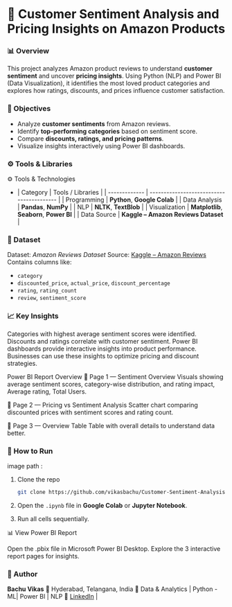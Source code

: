 # 🧠 Customer Sentiment Analysis and Pricing Insights on Amazon Products

### 📊 Overview

This project analyzes Amazon product reviews to understand **customer sentiment** and uncover **pricing insights**.
Using Python (NLP) and Power BI (Data Visualization), it identifies the most loved product categories and explores how ratings, discounts, and prices influence customer satisfaction.

### 🧩 Objectives

* Analyze **customer sentiments** from Amazon reviews.
* Identify **top-performing categories** based on sentiment score.
* Compare **discounts, ratings, and pricing patterns**.
* Visualize insights interactively using Power BI dashboards.
### ⚙️ Tools & Libraries

⚙️ Tools & Technologies
* | Category      | Tools / Libraries                         |
| ------------- | ----------------------------------------- |
| Programming   | **Python**, **Google Colab**              |
| Data Analysis | **Pandas**, **NumPy**                     |
| NLP           | **NLTK**, **TextBlob**                    |
| Visualization | **Matplotlib**, **Seaborn**, **Power BI** |
| Data Source   | **Kaggle – Amazon Reviews Dataset**       |


### 📁 Dataset

Dataset: *Amazon Reviews Dataset*
Source: [Kaggle – Amazon Reviews](https://www.kaggle.com/datasets/karkavelrajaj/amazon-sales-dataset)
Contains columns like:

* `category`
* `discounted_price`, `actual_price`, `discount_percentage`
* `rating`, `rating_count`
* `review`, `sentiment_score`

### 📈 Key Insights

Categories with highest average sentiment scores were identified.
Discounts and ratings correlate with customer sentiment.
Power BI dashboards provide interactive insights into product performance.
Businesses can use these insights to optimize pricing and discount strategies.

Power BI Report Overview
📍 Page 1 — Sentiment Overview
Visuals showing average sentiment scores, category-wise distribution, and rating impact, Average rating, Total Users.

📍 Page 2 — Pricing vs Sentiment Analysis
Scatter chart comparing discounted prices with sentiment scores and rating count.

📍 Page 3 — Overview Table
Table with overall details to understand data better.
### 🚀 How to Run

image path : 

1. Clone the repo

   ```bash
   git clone https://github.com/vikasbachu/Customer-Sentiment-Analysis-and-Pricing-Insights-on-Amazon-Products.git

   ```
2. Open the `.ipynb` file in **Google Colab** or **Jupyter Notebook**.
3. Run all cells sequentially.

📊 View Power BI Report

Open the .pbix file in Microsoft Power BI Desktop.
Explore the 3 interactive report pages for insights.

### 🧾 Author
**Bachu Vikas**
📍 Hyderabad, Telangana, India
💼 Data & Analytics | Python - ML| Power BI | NLP
🔗 [LinkedIn](https://www.linkedin.com/in/bachu-vikas) | 

